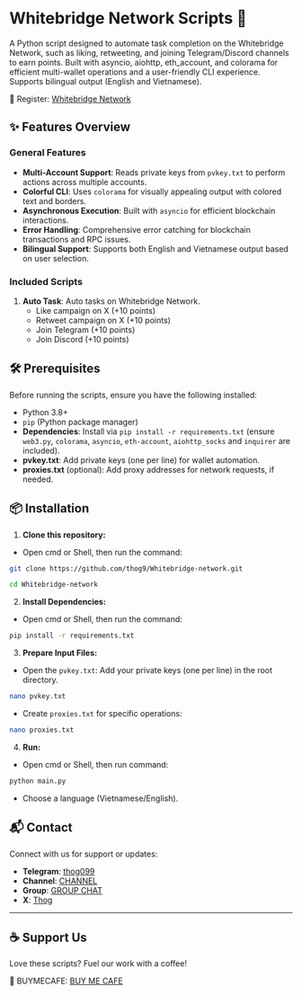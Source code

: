 # Whitebridge Network Scripts 🚀

A Python script designed to automate task completion on the Whitebridge Network, such as liking, retweeting, and joining Telegram/Discord channels to earn points. Built with asyncio, aiohttp, eth_account, and colorama for efficient multi-wallet operations and a user-friendly CLI experience. Supports bilingual output (English and Vietnamese).

🔗 Register: [Whitebridge Network](https://app.whitebridge.network/referral?code=5Lhw2apM)

## ✨ Features Overview

### General Features

- **Multi-Account Support**: Reads private keys from `pvkey.txt` to perform actions across multiple accounts.
- **Colorful CLI**: Uses `colorama` for visually appealing output with colored text and borders.
- **Asynchronous Execution**: Built with `asyncio` for efficient blockchain interactions.
- **Error Handling**: Comprehensive error catching for blockchain transactions and RPC issues.
- **Bilingual Support**: Supports both English and Vietnamese output based on user selection.

### Included Scripts

1. **Auto Task**: Auto tasks on Whitebridge Network.
	-  Like campaign on X (+10 points)
	-  Retweet campaign on X (+10 points)
	-  Join Telegram (+10 points)
	-  Join Discord (+10 points)

## 🛠️ Prerequisites

Before running the scripts, ensure you have the following installed:

- Python 3.8+
- `pip` (Python package manager)
- **Dependencies**: Install via `pip install -r requirements.txt` (ensure `web3.py`, `colorama`, `asyncio`, `eth-account`, `aiohttp_socks` and `inquirer` are included).
- **pvkey.txt**: Add private keys (one per line) for wallet automation.
- **proxies.txt** (optional): Add proxy addresses for network requests, if needed.


## 📦 Installation

1. **Clone this repository:**
- Open cmd or Shell, then run the command:
```sh
git clone https://github.com/thog9/Whitebridge-network.git
```
```sh
cd Whitebridge-network
```
2. **Install Dependencies:**
- Open cmd or Shell, then run the command:
```sh
pip install -r requirements.txt
```
3. **Prepare Input Files:**
- Open the `pvkey.txt`: Add your private keys (one per line) in the root directory.
```sh
nano pvkey.txt 
```

- Create `proxies.txt` for specific operations:
```sh
nano proxies.txt
```
4. **Run:**
- Open cmd or Shell, then run command:
```sh
python main.py
```
- Choose a language (Vietnamese/English).

## 📬 Contact
Connect with us for support or updates:

- **Telegram**: [thog099](https://t.me/thog099)
- **Channel**: [CHANNEL](https://t.me/thogairdrops)
- **Group**: [GROUP CHAT](https://t.me/thogchats)
- **X**: [Thog](https://x.com/thog099) 

----

## ☕ Support Us
Love these scripts? Fuel our work with a coffee!

🔗 BUYMECAFE: [BUY ME CAFE](https://buymecafe.vercel.app/)

